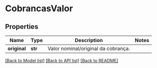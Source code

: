 # CobrancasValor

## Properties

Name | Type | Description | Notes
------------ | ------------- | ------------- | -------------
**original** | **str** | Valor nominal/original da cobrança. |

[[Back to Model list]](../README.md#documentation-for-models) [[Back to API list]](../README.md#documentation-for-api-endpoints) [[Back to README]](../README.md)
